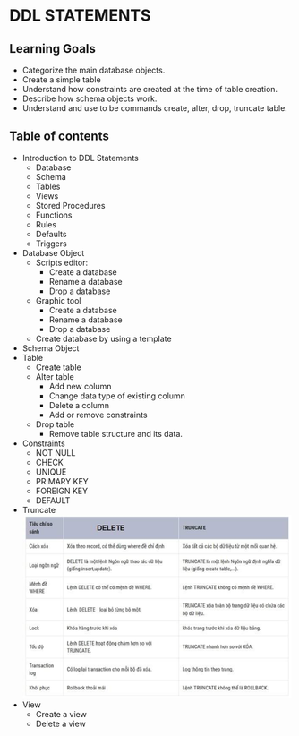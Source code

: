 # DDL STATEMENTS

## Learning Goals
- Categorize the main database objects.
- Create a simple table
- Understand how constraints are created at the time of table creation.
- Describe how schema objects work.
- Understand and use to be commands create, alter, drop, truncate table.

## Table of contents
- Introduction to DDL Statements
  - Database
  - Schema
  - Tables
  - Views
  - Stored Procedures
  - Functions
  - Rules
  - Defaults
  - Triggers
- Database Object
  - Scripts editor:
    - Create a database
    - Rename a database
    - Drop a database
  - Graphic tool
    - Create a database
    - Rename a database
    - Drop a database
  - Create database by using a template
- Schema Object
- Table
  - Create table
  - Alter table
    - Add new column
    - Change data type of existing column
    - Delete a column
    - Add or remove constraints
  - Drop table
    - Remove table structure and its data.
- Constraints
  - NOT NULL
  - CHECK
  - UNIQUE
  - PRIMARY KEY
  - FOREIGN KEY
  - DEFAULT
- Truncate
![Delete_Truncate](./assets/Delete_Truncate.png)
- View
  - Create a view
  - Delete a view